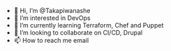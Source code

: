 - 👋 Hi, I’m @Takapiwanashe
- 👀 I’m interested in DevOps
- 🌱 I’m currently learning Terraform, Chef and Puppet
- 💞️ I’m looking to collaborate on CI/CD, Drupal
- 📫 How to reach me email 

<!---
Takapiwanashe/Takapiwanashe is a ✨ special ✨ repository because its `README.md` (this file) appears on your GitHub profile.
You can click the Preview link to take a look at your changes.
--->
